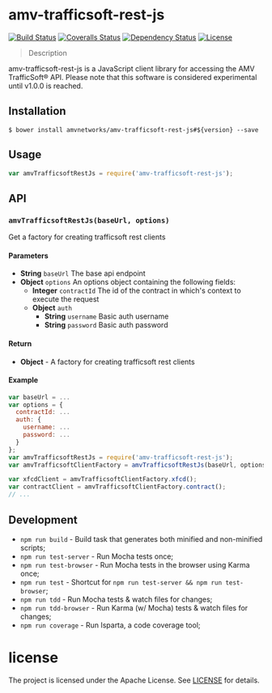 # amv-trafficsoft-rest-js
[![Build Status][travis-image]][travis-url]
[![Coveralls Status][coveralls-image]][coveralls-url]
[![Dependency Status][depstat-image]][depstat-url]
[![License](https://img.shields.io/github/license/amvnetworks/amv-trafficsoft-rest-js.svg?maxAge=2592000)](https://github.com/amvnetworks/amv-trafficsoft-rest-js/blob/master/LICENSE)

> Description

amv-trafficsoft-rest-js is a JavaScript client library for accessing the AMV TrafficSoft® API.
Please note that this software is considered experimental until v1.0.0 is reached.

## Installation
```
$ bower install amvnetworks/amv-trafficsoft-rest-js#${version} --save 
```

## Usage
```js
var amvTrafficsoftRestJs = require('amv-trafficsoft-rest-js');
```

## API

### `amvTrafficsoftRestJs(baseUrl, options)`
Get a factory for creating trafficsoft rest clients

#### Parameters
- **String** `baseUrl` The base api endpoint
- **Object** `options` An options object containing the following fields:
  - **Integer** `contractId` The id of the contract in which's context to execute the request
  - **Object** `auth`
    - **String** `username` Basic auth username
    - **String** `password` Basic auth password

#### Return
- **Object** - A factory for creating trafficsoft rest clients

#### Example
```js
var baseUrl = ...
var options = {
  contractId: ...
  auth: {
    username: ...
    password: ...
  }
};
var amvTrafficsoftRestJs = require('amv-trafficsoft-rest-js');
var amvTrafficsoftClientFactory = amvTrafficsoftRestJs(baseUrl, options);

var xfcdClient = amvTrafficsoftClientFactory.xfcd();
var contractClient = amvTrafficsoftClientFactory.contract();
// ...
```

## Development
- `npm run build` - Build task that generates both minified and non-minified scripts;
- `npm run test-server` - Run Mocha tests once;
- `npm run test-browser` - Run Mocha tests in the browser using Karma once;
- `npm run test` - Shortcut for `npm run test-server && npm run test-browser`;
- `npm run tdd` - Run Mocha tests & watch files for changes;
- `npm run tdd-browser` - Run Karma (w/ Mocha) tests & watch files for changes;
- `npm run coverage` - Run Isparta, a code coverage tool;


# license
The project is licensed under the Apache License. See [LICENSE](LICENSE) for details.

[travis-url]: https://travis-ci.org/amvnetworks/amv-trafficsoft-rest-js
[travis-image]: https://img.shields.io/travis/amvnetworks/amv-trafficsoft-rest-js.svg?style=flat-square

[coveralls-url]: https://coveralls.io/r/amvnetworks/amv-trafficsoft-rest-js
[coveralls-image]: https://img.shields.io/coveralls/amvnetworks/amv-trafficsoft-rest-js.svg?style=flat-square

[depstat-url]: https://david-dm.org/amvnetworks/amv-trafficsoft-rest-js
[depstat-image]: https://david-dm.org/amvnetworks/amv-trafficsoft-rest-js.svg?style=flat-square
